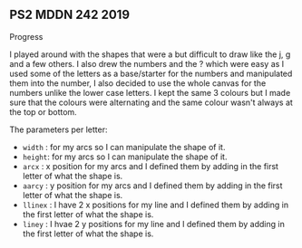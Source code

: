 ## PS2 MDDN 242 2019

Progress

I played around with the shapes that were a but difficult to draw like the j, g and a few others. I also drew the numbers and the ? which were easy as I used some of the letters as a base/starter for the numbers and manipulated them into the number, I also decided to use the whole canvas for the numbers unlike the lower case letters. I kept the same 3 colours but I made sure that the colours were alternating and the same colour wasn't always at the top or bottom.

The parameters per letter:
  * `width` : for my arcs so I can manipulate the shape of it.
  * `height`: for my arcs so I can manipulate the shape of it.
  * `arcx` : x position for my arcs and I defined them by adding in the first letter of what the shape is.
  * `aarcy` : y position for my arcs and I defined them by adding in the first letter of what the shape is.
  * `llinex` : I have 2 x positions for my line and I defined them by adding in the first letter of what the shape is.
  * `liney` : I hvae 2 y positions for my line and I defined them by adding in the first letter of what the shape is.


